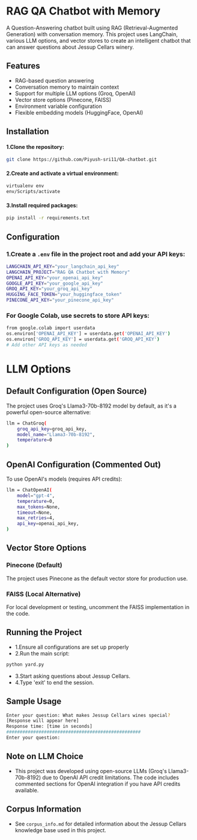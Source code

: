 # RAG QA Chatbot with Memory

A Question-Answering chatbot built using RAG (Retrieval-Augmented Generation) with conversation memory. This project uses LangChain, various LLM options, and vector stores to create an intelligent chatbot that can answer questions about Jessup Cellars winery.

## Features

- RAG-based question answering
- Conversation memory to maintain context
- Support for multiple LLM options (Groq, OpenAI)
- Vector store options (Pinecone, FAISS)
- Environment variable configuration
- Flexible embedding models (HuggingFace, OpenAI)

## Installation

#### 1.Clone the repository:
```bash
git clone https://github.com/Piyush-sri11/QA-chatbot.git
```

#### 2.Create and activate a virtual environment:
```bash
virtualenv env
env/Scripts/activate
```

#### 3.Install required packages:
```bash
pip install -r requirements.txt
```

## Configuration

### 1.Create a `.env` file in the project root and add your API keys:

```bash
LANGCHAIN_API_KEY="your_langchain_api_key"
LANGCHAIN_PROJECT="RAG QA Chatbot with Memory"
OPENAI_API_KEY="your_openai_api_key"
GOOGLE_API_KEY="your_google_api_key"
GROQ_API_KEY="your_groq_api_key"
HUGGING_FACE_TOKEN="your_huggingface_token"
PINECONE_API_KEY="your_pinecone_api_key"
```


### For Google Colab, use secrets to store API keys:

```bash
from google.colab import userdata
os.environ['OPENAI_API_KEY'] = userdata.get('OPENAI_API_KEY')
os.environ['GROQ_API_KEY'] = userdata.get('GROQ_API_KEY')
# Add other API keys as needed
```

# LLM Options

## Default Configuration (Open Source)

The project uses Groq's Llama3-70b-8192 model by default, as it's a powerful open-source alternative:

```bash
llm = ChatGroq(
    groq_api_key=groq_api_key,
    model_name="Llama3-70b-8192",
    temperature=0
)
```
## OpenAI Configuration (Commented Out)

To use OpenAI's models (requires API credits):

```bash
llm = ChatOpenAI(
    model="gpt-4",
    temperature=0,
    max_tokens=None,
    timeout=None,
    max_retries=4,
    api_key=openai_api_key,
)
```
## Vector Store Options

### Pinecone (Default)
The project uses Pinecone as the default vector store for production use.

### FAISS (Local Alternative)
For local development or testing, uncomment the FAISS implementation in the code.

## Running the Project

- 1.Ensure all configurations are set up properly
- 2.Run the main script:

```bash
python yard.py
```
- 3.Start asking questions about Jessup Cellars.
- 4.Type 'exit' to end the session.


## Sample Usage

```bash
Enter your question: What makes Jessup Cellars wines special?
[Response will appear here]
Response time: [time in seconds]
##################################################
Enter your question:
```
## Note on LLM Choice
- This project was developed using open-source LLMs (Groq's Llama3-70b-8192) due to OpenAI API credit limitations. The code includes commented sections for OpenAI integration if you have API credits available.

## Corpus Information

- See `corpus_info.md` for detailed information about the Jessup Cellars knowledge base used in this project.